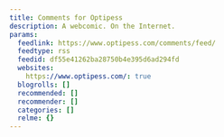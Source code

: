 ```yaml
---
title: Comments for Optipess
description: A webcomic. On the Internet.
params:
  feedlink: https://www.optipess.com/comments/feed/
  feedtype: rss
  feedid: df55e41262ba28750b4e395d6ad294fd
  websites:
    https://www.optipess.com/: true
  blogrolls: []
  recommended: []
  recommender: []
  categories: []
  relme: {}
---
```

